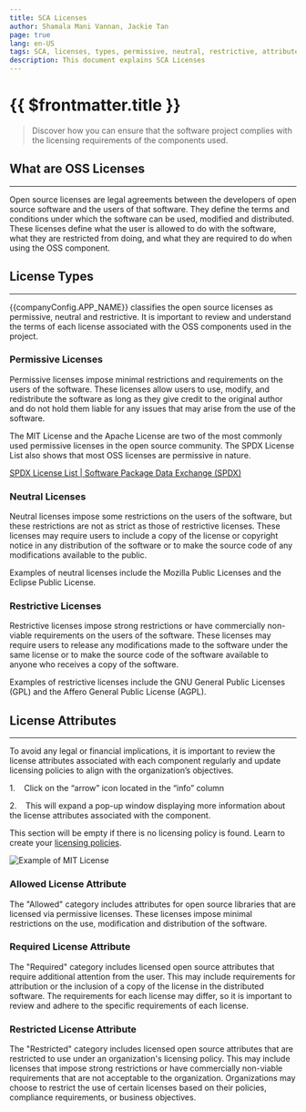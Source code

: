 ```yaml
---
title: SCA Licenses
author: Shamala Mani Vannan, Jackie Tan
page: true
lang: en-US
tags: SCA, licenses, types, permissive, neutral, restrictive, attributes
description: This document explains SCA Licenses
---
```


<script setup>
import { companyConfig } from '../../../config/companyConfig.js'
</script>
<ClientOnly>

# {{ $frontmatter.title }}

> Discover how you can ensure that the software project complies with the licensing requirements of the components used.

## What are OSS Licenses

<hr class="thick" />

Open source licenses are legal agreements between the developers of open source software and the users of that software. They define the terms and conditions under which the software can be used, modified and distributed. These licenses define what the user is allowed to do with the software, what they are restricted from doing, and what they are required to do when using the OSS component.

## License Types

<hr class="thick" />

{{companyConfig.APP_NAME}} classifies the open source licenses as permissive, neutral and restrictive. It is important to review and understand the terms of each license associated with the OSS components used in the project.

### Permissive Licenses

Permissive licenses impose minimal restrictions and requirements on the users of the software. These licenses allow users to use, modify, and redistribute the software as long as they give credit to the original author and do not hold them liable for any issues that may arise from the use of the software.

The MIT License and the Apache License are two of the most commonly used permissive licenses in the open source community. The SPDX License List also shows that most OSS licenses are permissive in nature.

[SPDX License List | Software Package Data Exchange (SPDX)](https://spdx.org/licenses)

### Neutral Licenses

Neutral licenses impose some restrictions on the users of the software, but these restrictions are not as strict as those of restrictive licenses. These licenses may require users to include a copy of the license or copyright notice in any distribution of the software or to make the source code of any modifications available to the public.

Examples of neutral licenses include the Mozilla Public Licenses and the Eclipse Public License.

### Restrictive Licenses

Restrictive licenses impose strong restrictions or have commercially non-viable requirements on the users of the software. These licenses may require users to release any modifications made to the software under the same license or to make the source code of the software available to anyone who receives a copy of the software.

Examples of restrictive licenses include the GNU General Public Licenses (GPL) and the Affero General Public License (AGPL).

## License Attributes

<hr class="thick" />

To avoid any legal or financial implications, it is important to review the license attributes associated with each component regularly and update licensing policies to align with the organization’s objectives.

1.&nbsp;&nbsp;&nbsp; Click on the “arrow” icon located in the “info” column

2.&nbsp;&nbsp;&nbsp; This will expand a pop-up window displaying more information about the license attributes associated with the component.

This section will be empty if there is no licensing policy is found. Learn to create your [licensing policies]().

![Example of MIT License](/images/Application-Security-Testing-Solution/SCA/SCA-Licenses-1.png)

### Allowed License Attribute

The "Allowed" category includes attributes for open source libraries that are licensed via permissive licenses. These licenses impose minimal restrictions on the use, modification and distribution of the software.

### Required License Attribute

The "Required" category includes licensed open source attributes that require additional attention from the user. This may include requirements for attribution or the inclusion of a copy of the license in the distributed software. The requirements for each license may differ, so it is important to review and adhere to the specific requirements of each license.

### Restricted License Attribute

The "Restricted" category includes licensed open source attributes that are restricted to use under an organization's licensing policy. This may include licenses that impose strong restrictions or have commercially non-viable requirements that are not acceptable to the organization. Organizations may choose to restrict the use of certain licenses based on their policies, compliance requirements, or business objectives.

</ClientOnly>
